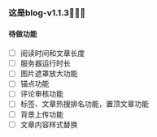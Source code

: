 ### 这是blog-v1.1.3🎉🎉🎉

#### 待做功能

- [ ] 阅读时间和文章长度
- [ ] 服务器运行时长
- [ ] 图片遮罩放大功能
- [ ] 锚点功能
- [ ] 评论审核功能
- [ ] 标签、文章热搜排名功能，置顶文章功能
- [ ] 背景上传功能
- [ ] 文章内容样式替换
